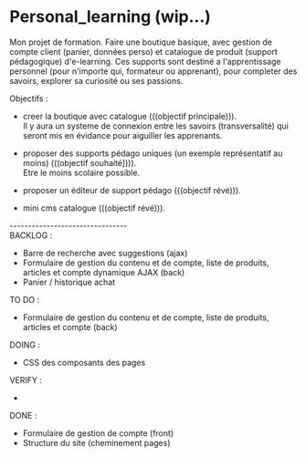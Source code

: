 # Personal_learning (wip...)

Mon projet de formation.
Faire une boutique basique, avec gestion de compte client (panier, données perso) et catalogue de produit (support pédagogique) d'e-learning.
Ces supports sont destiné a l'apprentissage personnel (pour n'importe qui, formateur ou apprenant), pour completer des savoirs, explorer sa curiosité ou ses passions.



Objectifs :

- creer la boutique avec catalogue (((objectif principale))).<br>
    Il y aura un systeme de connexion entre les savoirs (transversalité) qui seront mis en évidance pour aiguiller les apprenants.
    
- proposer des supports pédago uniques (un exemple représentatif au moins) (((objectif souhaité]))).<br>
    Etre le moins scolaire possible.

- proposer un éditeur de support pédago (((objectif révé))).<br>

- mini cms catalogue (((objectif révé))).<br>


--------------------------------<br>
BACKLOG : 

- Barre de recherche avec suggestions (ajax) <br>
- Formulaire de gestion du contenu et de compte, liste de produits, articles et compte dynamique AJAX (back) <br>
- Panier / historique achat


TO DO :

- Formulaire de gestion du contenu et de compte, liste de produits, articles et compte (back) <br>


DOING :

- CSS des composants des pages <br>


VERIFY :

-


DONE : 

- Formulaire de gestion de compte (front) <br>
- Structure du site (cheminement pages) <br>
